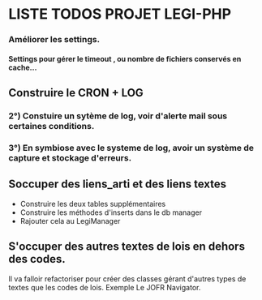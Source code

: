 # LISTE TODOS PROJET LEGI-PHP


###  Améliorer les settings.

####  Settings pour gérer le timeout , ou nombre de fichiers conservés en cache...

##  Construire le CRON + LOG

### 2°) Constuire un sytème de log, voir d'alerte mail sous certaines conditions.
### 3°) En symbiose avec le systeme de log, avoir un système de capture et stockage d'erreurs.


## Soccuper des liens_arti et des liens textes
* Construire les deux tables supplémentaires
* Construire les méthodes d'inserts dans le db manager
* Rajouter cela au LegiManager

##  S'occuper des autres textes de lois en dehors des codes.
Il va falloir refactoriser pour créer des classes gérant d'autres types de textes que les codes de lois. Exemple Le JOFR Navigator.
